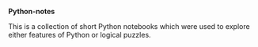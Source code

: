 **Python-notes** 

This is a collection of short Python notebooks which were used to explore either features of Python or logical puzzles.
